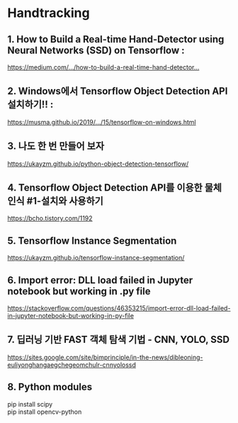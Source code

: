 
# Handtracking

## 1. How to Build a Real-time Hand-Detector using Neural Networks (SSD) on Tensorflow :
https://medium.com/…/how-to-build-a-real-time-hand-detector…

## 2. Windows에서 Tensorflow Object Detection API 설치하기!! :
https://musma.github.io/2019/…/15/tensorflow-on-windows.html

## 3. 나도 한 번 만들어 보자
https://ukayzm.github.io/python-object-detection-tensorflow/

## 4. Tensorflow Object Detection API를 이용한 물체 인식 #1-설치와 사용하기
https://bcho.tistory.com/1192

## 5. Tensorflow Instance Segmentation    
https://ukayzm.github.io/tensorflow-instance-segmentation/ 

## 6. Import error: DLL load failed in Jupyter notebook but working in .py file
https://stackoverflow.com/questions/46353215/import-error-dll-load-failed-in-jupyter-notebook-but-working-in-py-file


## 7. 딥러닝 기반 FAST 객체 탐색 기법 - CNN, YOLO, SSD 
https://sites.google.com/site/bimprinciple/in-the-news/dibleoning-euliyonghangaegchegeomchulr-cnnyolossd

## 8. Python modules
pip install scipy   
pip install opencv-python 

